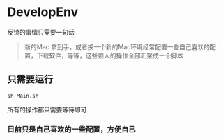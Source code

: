 # DevelopEnv

反锁的事情只需要一句话

> 新的Mac 拿到手，或者换一个新的Mac环境经常配置一些自己喜欢的配置，下载软件，等等，这些烦人的操作全部汇聚成一个脚本

## 只需要运行

`sh Main.sh`

所有的操作都只需要等待即可

### 目前只是自己喜欢的一些配置，方便自己
